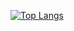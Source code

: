 [![Top Langs](https://github-readme-stats.vercel.app/api/top-langs/?username=Zeyad-Sayed-70&layout=donut-vertical)](https://github.com/anuraghazra/github-readme-stats)
